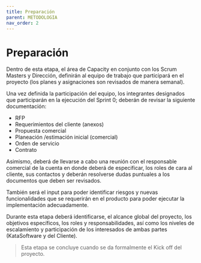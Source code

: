 ```yaml
---
title: Preparación
parent: METODOLOGIA
nav_order: 2
---
```


# Preparación

Dentro de esta etapa, el área de Capacity en conjunto con los Scrum Masters y Dirección, definirán al equipo de trabajo que participará en el proyecto (los planes y asignaciones son revisados de manera semanal).

Una vez definida la participación del equipo, los integrantes designados que participarán en la ejecución del Sprint 0; deberán de revisar la siguiente documentación:

* RFP
* Requerimientos del cliente (anexos)
* Propuesta comercial
* Planeación /estimación inicial (comercial)
* Orden de servicio
* Contrato

Asimismo, deberá de llevarse a cabo una reunión con el responsable comercial de la cuenta en donde deberá de especificar, los roles de cara al cliente, sus contactos y deberán resolverse dudas puntuales a los documentos que deben ser revisados. 

También será el input para poder identificar riesgos y nuevas funcionalidades que se requerirán en el producto para poder ejecutar la implementación adecuadamente.

Durante esta etapa deberá identificarse, el alcance global del proyecto, los objetivos específicos, los roles y responsabilidades, así como los niveles de escalamiento y participación de los interesados de ambas partes (KataSoftware y del Cliente).

> Esta etapa se concluye cuando se da formalmente el Kick off del proyecto.
